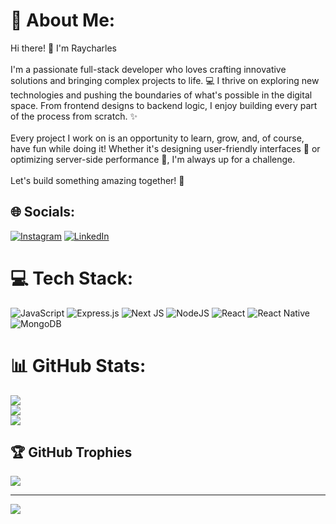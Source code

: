 # 💫 About Me:
Hi there! 👋 I'm Raycharles<br><br>I'm a passionate full-stack developer who loves crafting innovative solutions and bringing complex projects to life. 💻 I thrive on exploring new technologies and pushing the boundaries of what's possible in the digital space. From frontend designs to backend logic, I enjoy building every part of the process from scratch. ✨<br><br>Every project I work on is an opportunity to learn, grow, and, of course, have fun while doing it! Whether it's designing user-friendly interfaces 🎨 or optimizing server-side performance 🚀, I'm always up for a challenge.<br><br>Let's build something amazing together! 🌟


## 🌐 Socials:
[![Instagram](https://img.shields.io/badge/Instagram-%23E4405F.svg?logo=Instagram&logoColor=white)](https://instagram.com/__pasino.__) [![LinkedIn](https://img.shields.io/badge/LinkedIn-%230077B5.svg?logo=linkedin&logoColor=white)](https://linkedin.com/in/raycharles-kotei-504697263) 

# 💻 Tech Stack:
![JavaScript](https://img.shields.io/badge/javascript-%23323330.svg?style=for-the-badge&logo=javascript&logoColor=%23F7DF1E) ![Express.js](https://img.shields.io/badge/express.js-%23404d59.svg?style=for-the-badge&logo=express&logoColor=%2361DAFB) ![Next JS](https://img.shields.io/badge/Next-black?style=for-the-badge&logo=next.js&logoColor=white) ![NodeJS](https://img.shields.io/badge/node.js-6DA55F?style=for-the-badge&logo=node.js&logoColor=white) ![React](https://img.shields.io/badge/react-%2320232a.svg?style=for-the-badge&logo=react&logoColor=%2361DAFB) ![React Native](https://img.shields.io/badge/react_native-%2320232a.svg?style=for-the-badge&logo=react&logoColor=%2361DAFB) ![MongoDB](https://img.shields.io/badge/MongoDB-%234ea94b.svg?style=for-the-badge&logo=mongodb&logoColor=white)
# 📊 GitHub Stats:
![](https://github-readme-stats.vercel.app/api?username=ray-pasino&theme=radical&hide_border=false&include_all_commits=false&count_private=false)<br/>
![](https://github-readme-streak-stats.herokuapp.com/?user=ray-pasino&theme=radical&hide_border=false)<br/>
![](https://github-readme-stats.vercel.app/api/top-langs/?username=ray-pasino&theme=radical&hide_border=false&include_all_commits=false&count_private=false&layout=compact)

## 🏆 GitHub Trophies
![](https://github-profile-trophy.vercel.app/?username=ray-pasino&theme=radical&no-frame=false&no-bg=false&margin-w=4)

---
[![](https://visitcount.itsvg.in/api?id=ray-pasino&icon=0&color=0)](https://visitcount.itsvg.in)

<!-- Proudly created with GPRM ( https://gprm.itsvg.in ) -->
